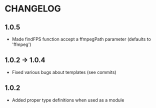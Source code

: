 # CHANGELOG

## 1.0.5 

- Made findFPS function accept a ffmpegPath parameter (defaults to 'ffmpeg')

## 1.0.2 -> 1.0.4

- Fixed various bugs about templates (see commits)

## 1.0.2

- Added proper type definitions when used as a module

